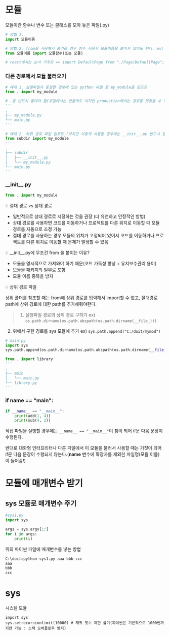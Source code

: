# 모듈

모듈이란 함수나 변수 또는 클래스를 모아 놓은 파일(.py)

```python
# 방법 1.
import 모듈이름

# 방법 2. from을 사용해서 불러올 경우 함수 사용시 모듈이름을 붙이지 않아도 된다. ex) mod1.add => add
from 모듈이름 import 모듈함수(또는 모듈)

# react에서는 순서 거꾸로 => import DefaultPage from "./Page/DefaultPage";
```

### 다른 경로에서 모듈 불러오기

```python
# 예제 1. 실행파일과 동일한 경로에 있는 python 파일 중 my_module을 임포트
from . import my_module

# .을 반드시 붙여야 함(로컬에서는 안붙여도 되지만 production에서는 경로를 못찾을 수 있음. ex koyeb에서 경로 표시할 때 => .modules.my_module )
'''
.
├── my_module.py
└── main.py
'''

# 예제 2. 하위 경로 파일 임포트 (하지만 이렇게 사용할 경우에는 __init__.py 반드시 필요)
from subdir import my_module
'''
.
├── subdir
│   ├── __init__.py
|   └── my_module.py
└── main.py
'''
```

###  \_\_init\_\_.py
```python 
from . import my_module
```

💡 절대 경로 vs 상대 경로
- 일반적으로 상대 경로로 지정하는 것을 권장 (더 유연하고 안정적인 방법)
- 상대 경로를 사용하면 코드를 이동하거나 프로젝트를 다른 위치로 이동할 때 모듈 경로를 자동으로 조정 가능
- 절대 경로를 사용하는 경우 모듈의 위치가 고정되어 있어서 코드를 이동하거나 프로젝트를 다른 위치로 이동할 때 문제가 발생할 수 있음


💡 \_\_init\_\_.py에 무조건 from 을 붙이는 이유?
- 모듈을 명시적으로 가져와야 하기 때문(코드 가독성 향상 + 유지보수관리 용이)
- 모듈을 패키지의 일부로 포함
- 모듈 이름 중복을 방지

💡 상위 경로 파일

상위 폴더를 참조할 때는 from에 상위 경로를 입력해서 import할 수 없고, 절대경로 path에 상위 경로에 대한 path를 추가해줘야한다.

> 1. 실행파일 경로의 상위 경로 구하기 ex) `os.path.dirname(os.path.abspath(os.path.dirname(__file_)))`
2. 위에서 구한 경로를 sys  모듈에 추가 ex) `sys.path.append("C:/doit/mymod")`
> 

```python
# main.py
import sys
sys.path.append(os.path.dirname(os.path.abspath(os.path.dirname(__file__))))

from . import library
'''
.
├── main
│   └── main.py
└── library.py
'''
```

### if __name__ == "__main__":

```python
if __name__ == "__main__":
    print(add(1, 4))
    print(sub(4, 2))
```

직접 파일을 실행할 경우에는 `__name__ == "__main__"`이 참이 되어 if문 다음 문장이 수행된다.

반대로 대화형 인터프리터나 다른 파일에서 이 모듈을 불러서 사용할 때는 거짓이 되어 if문 다음 문장이 수행되지 않는다.(__name__ 변수에 확장자를 제외한 파일명(모듈 이름) 이 들어감!)

# 모듈에 매개변수 받기

## **sys 모듈로 매개변수 주기**

```python
#sys1.py
import sys

args = sys.argv[1:]
for i in args:
    print(i)
```

위의 파이썬 파일에 매개변수를 넣는 방법

```python
C:\doit>python sys1.py aaa bbb ccc
aaa
bbb
ccc
```

# sys
시스템 모듈
```
import sys
sys.setrecursionlimit(10000) # 재귀 횟수 제한 풀기(파이썬은 기본적으로 1000번까지만 가능 : 스택 오버플로우 방지)
```